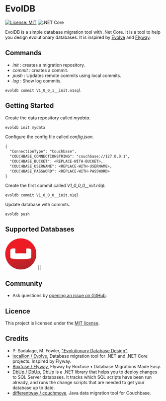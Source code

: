 # EvolDB

[![License: MIT](https://img.shields.io/badge/License-MIT-green.svg)](https://github.com/Monbsoft/EvolDB/blob/master/LICENSE)
![.NET Core](https://github.com/Monbsoft/EvolDB/workflows/.NET%20Core/badge.svg)

EvolDB is a simple database migration tool with .Net Core. It is a tool to help you design evolutionary databases. It is inspired by [Evolve](https://github.com/lecaillon/Evolve) and [Flyway](https://flywaydb.org/).

## Commands

- _init_ : creates a migration repository.
- _commit_ : creates a commit.
- _push_ : Updates remote commits using local commits.
- _log_ : Show log commits.

```
evoldb commit V1_0_0_1__init.n1sql
```

## Getting Started

Create the data repository called _mydata_.

```
evoldb init mydata
```

Configure the config file called _config.json_.

```
{
  "ConnectionType": "Couchbase",
  "COUCHBASE_CONNECTIONSTRING": "couchbase://127.0.0.1",
  "COUCHBASE_BUCKET": <REPLACE-WITH-BUCKET>,
  "COUCHBASE_USERNAME": <REPLACE-WITH-USERNAME>,
  "COUCHBASE_PASSWORD": <REPLACE-WITH-PASSWORD>
}
```

Create the first commit called _V1_0_0_0\_\_init.n1ql_.

```
evoldb commit V1_0_0_0__init.n1ql
```

Update database with commits.

```
evoldb push
```

## Supported Databases

![Couchbase](doc/images/couchbase.png) | |

## Community

- Ask questions by [opening an issue on GitHub](https://github.com/Monbsoft/EvolDB/issues).

## Licence

This project is licensed under the [MIT license](https://github.com/dotnet/orleans/blob/master/LICENSE).

## Credits

- P. Sadalage, M. Fowler, ["Evolutionary Database Design"](https://www.martinfowler.com/articles/evodb.html#YouDontNeedAnArmyOfDbas).
- [lecaillon / Evolve](https://github.com/lecaillon/Evolve), Database migration tool for .NET and .NET Core projects. Inspired by Flyway.
- [Boxfuse / Flyway](https://flywaydb.org/), Flyway by Boxfuse • Database Migrations Made Easy.
- [DbUp / DbUp](https://github.com/DbUp/DbUp), DbUp is a .NET library that helps you to deploy changes to SQL Server databases. It tracks which SQL scripts have been run already, and runs the change scripts that are needed to get your database up to date.
- [ differentway / couchmove](https://github.com/differentway/couchmove), Java data migration tool for Couchbase.
